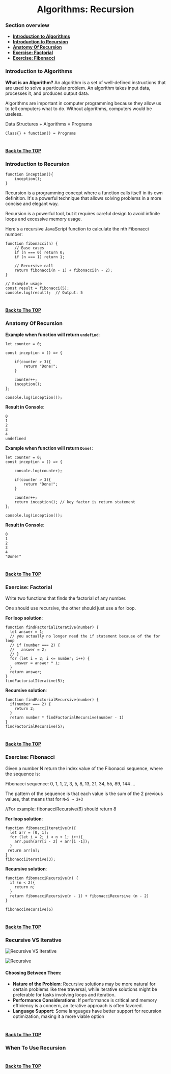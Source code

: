 <h1 align="center">Algorithms: Recursion</h1>

### Section overview
* **[Introduction to Algorithms](#introduction-to-algorithms)**
* **[Introduction to Recursion](#introduction-to-recursion)**
* **[Anatomy Of Recursion](#anatomy-of-recursion)**
* **[Exercise: Factorial](#e-factorial)**
* **[Exercise: Fibonacci](#e-fibonacci)**


### Introduction to Algorithms

**What is an Algorithm?**
An algorithm is a set of well-defined instructions that are used to solve a particular problem. An algorithm takes input data, processes it, and produces output data.

Algorithms are important in computer programming because they allow us to tell computers what to do. Without algorithms, computers would be useless.

Data Structures + Algorithms = Programs

``Class{} + function() = Programs`` 

#
**[Back to The TOP](#section-overview)**

### Introduction to Recursion

```
function inception(){
    inception();
}
```
Recursion is a programming concept where a function calls itself in its own definition. It's a powerful technique that allows solving problems in a more concise and elegant way.

Recursion is a powerful tool, but it requires careful design to avoid infinite loops and excessive memory usage.

Here's a recursive JavaScript function to calculate the nth Fibonacci number:
```
function fibonacci(n) {
    // Base cases
    if (n === 0) return 0;
    if (n === 1) return 1;

    // Recursive call
    return fibonacci(n - 1) + fibonacci(n - 2);
}

// Example usage
const result = fibonacci(5);
console.log(result);  // Output: 5
```
#
**[Back to The TOP](#section-overview)**

### Anatomy Of Recursion

**Example when function will return ``undefind``**:

```
let counter = 0;

const inception = () => {

    if(counter > 3){
        return "Done!";
    }

    counter++;
    inception();
};

console.log(inception());
```

**Result in Console**:
```
0
1
2
3
4
undefined
```
**Example when function will return ``Done!``**:
```
let counter = 0;
const inception = () => {

    console.log(counter);

    if(counter > 3){
        return "Done!";
    }

    counter++;
    return inception(); // key factor is return statement
};

console.log(inception());
```
**Result in Console**:
```
0
1
2
3
4
"Done!"
```
#
**[Back to The TOP](#section-overview)**

### <a name="e-factorial">Exercise: Factorial</a>

Write two functions that finds the factorial of any number.

One should use recursive, the other should just use a for loop.

**For loop solution**:
```
function findFactorialIterative(number) {
  let answer = 1;
  // you actually no longer need the if statement because of the for loop
  // if (number === 2) {
  //   answer = 2;
  // }
  for (let i = 2; i <= number; i++) {
    answer = answer * i;
  }
  return answer;
}
findFactorialIterative(5);
```

**Recursive solution**:
```
function findFactorialRecursive(number) {
  if(number === 2) {
    return 2;
  }
  return number * findFactorialRecursive(number - 1)
}
findFactorialRecursive(5);
```
#
**[Back to The TOP](#section-overview)**

### <a name="e-fibonacci"> Exercise: Fibonacci</a>

Given a number N return the index value of the Fibonacci sequence, where the sequence is:

Fibonacci sequence:  0, 1, 1, 2, 3, 5, 8, 13, 21, 34, 55, 89, 144 ...

The pattern of the sequence is that each value is the sum of the 2 previous values, that means that for ``N=5 → 2+3``

//For example: fibonacciRecursive(6) should return 8

**For loop solution**:
```
function fibonacciIterative(n){
  let arr = [0, 1];
  for (let i = 2; i < n + 1; i++){
    arr.push(arr[i - 2] + arr[i -1]);
  }
 return arr[n];
}
fibonacciIterative(3);
```

**Recursive solution**:
```
function fibonacciRecursive(n) {
  if (n < 2){
    return n;
  }
  return fibonacciRecursive(n - 1) + fibonacciRecursive (n - 2)
}

fibonacciRecursive(6)
```
#
**[Back to The TOP](#section-overview)**

### Recursive VS Iterative

![Recursive VS Iterative]()

![Recursive]()


#### Choosing Between Them:

- **Nature of the Problem**: Recursive solutions may be more natural for certain problems like tree traversal, while iterative solutions might be preferable for tasks involving loops and iteration.
- **Performance Considerations**: If performance is critical and memory efficiency is a concern, an iterative approach is often favored.
- **Language Support**: Some languages have better support for recursion optimization, making it a more viable option

#
**[Back to The TOP](#section-overview)**

### When To Use Recursion

#
**[Back to The TOP](#section-overview)**

